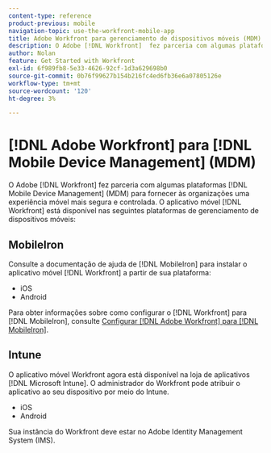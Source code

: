 ```yaml
---
content-type: reference
product-previous: mobile
navigation-topic: use-the-workfront-mobile-app
title: Adobe Workfront para gerenciamento de dispositivos móveis (MDM)
description: O Adobe [!DNL Workfront]  fez parceria com algumas plataformas de Gerenciamento de Dispositivos Móveis (MDM) para fornecer às organizações uma experiência móvel mais segura e controlada.
author: Nolan
feature: Get Started with Workfront
exl-id: 6f989fb8-5e33-4626-92cf-1d3a629698b0
source-git-commit: 0b76f99627b154b216fc4ed6fb36e6a07805126e
workflow-type: tm+mt
source-wordcount: '120'
ht-degree: 3%

---
```


# [!DNL Adobe Workfront] para [!DNL Mobile Device Management] (MDM)

O Adobe [!DNL Workfront] fez parceria com algumas plataformas [!DNL Mobile Device Management] (MDM) para fornecer às organizações uma experiência móvel mais segura e controlada. O aplicativo móvel [!DNL Workfront] está disponível nas seguintes plataformas de gerenciamento de dispositivos móveis:

## MobileIron

Consulte a documentação de ajuda de [!DNL MobileIron] para instalar o aplicativo móvel [!DNL Workfront] a partir de sua plataforma:

* iOS
* Android

Para obter informações sobre como configurar o [!DNL Workfront] para [!DNL MobileIron], consulte [Configurar [!DNL Adobe Workfront] para [!DNL MobileIron]](../../../workfront-basics/mobile-apps/using-the-workfront-mobile-app/wf-mobileiron-configs.md).

## Intune

O aplicativo móvel Workfront agora está disponível na loja de aplicativos [!DNL Microsoft Intune]. O administrador do Workfront pode atribuir o aplicativo ao seu dispositivo por meio do Intune.

* iOS
* Android

Sua instância do Workfront deve estar no Adobe Identity Management System (IMS).
